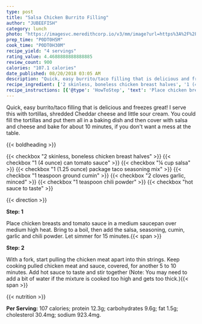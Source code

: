 ```yaml
---
type: post
title: "Salsa Chicken Burrito Filling"
author: "JUBEEFISH"
category: lunch
photo: "https://imagesvc.meredithcorp.io/v3/mm/image?url=https%3A%2F%2Fimages.media-allrecipes.com%2Fuserphotos%2F4931252.jpg"
prep_time: "P0DT0H5M"
cook_time: "P0DT0H30M"
recipe_yield: "4 servings"
rating_value: 4.4688888888888885
review_count: 900
calories: "107.1 calories"
date_published: 08/20/2018 03:05 AM
description: "Quick, easy burrito/taco filling that is delicious and freezes great! I serve this with tortillas, shredded Cheddar cheese and little sour cream. You could fill the tortillas and put them all in a baking dish and then cover with salsa and cheese and bake for about 10 minutes, if you don't want a mess at the table."
recipe_ingredient: ['2 skinless, boneless chicken breast halves', '1 (4 ounce) can tomato sauce', '¼ cup salsa', '1 (1.25 ounce) package taco seasoning mix', '1 teaspoon ground cumin', '2 cloves garlic, minced', '1 teaspoon chili powder', 'hot sauce to taste']
recipe_instructions: [{'@type': 'HowToStep', 'text': 'Place chicken breasts and tomato sauce in a medium saucepan over medium high heat. Bring to a boil, then add the salsa, seasoning, cumin, garlic and chili powder. Let simmer for 15 minutes.\n'}, {'@type': 'HowToStep', 'text': 'With a fork, start pulling the chicken meat apart into thin strings. Keep cooking pulled chicken meat and sauce, covered, for another 5 to 10 minutes. Add hot sauce to taste and stir together (Note: You may need to add a bit of water if the mixture is cooked too high and gets too thick.)\n'}]
---
```


Quick, easy burrito/taco filling that is delicious and freezes great! I serve this with tortillas, shredded Cheddar cheese and little sour cream. You could fill the tortillas and put them all in a baking dish and then cover with salsa and cheese and bake for about 10 minutes, if you don't want a mess at the table. 

{{< boldheading >}}

{{< checkbox "2  skinless, boneless chicken breast halves" >}}
{{< checkbox "1 (4 ounce) can tomato sauce" >}}
{{< checkbox "¼ cup salsa" >}}
{{< checkbox "1 (1.25 ounce) package taco seasoning mix" >}}
{{< checkbox "1 teaspoon ground cumin" >}}
{{< checkbox "2 cloves garlic, minced" >}}
{{< checkbox "1 teaspoon chili powder" >}}
{{< checkbox "hot sauce to taste" >}}


{{< direction >}}

**Step: 1**

Place chicken breasts and tomato sauce in a medium saucepan over medium high heat. Bring to a boil, then add the salsa, seasoning, cumin, garlic and chili powder. Let simmer for 15 minutes.{{< span >}}

**Step: 2**

With a fork, start pulling the chicken meat apart into thin strings. Keep cooking pulled chicken meat and sauce, covered, for another 5 to 10 minutes. Add hot sauce to taste and stir together (Note: You may need to add a bit of water if the mixture is cooked too high and gets too thick.){{< span >}}

{{< nutrition >}}

**Per Serving:** 107 calories; protein 12.3g; carbohydrates 9.6g; fat 1.5g; cholesterol 30.4mg; sodium 923.4mg.